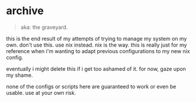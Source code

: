 # archive

> aka: the graveyard.

this is the end result of my attempts of trying to manage my system on my own.
don't use this. use nix instead. nix is the way. 
this is really just for my reference when
i'm wanting to adapt previous configurations to my new nix config. 

eventually i might delete this if i get too ashamed of it.
for now, gaze upon my shame.

none of the configs or scripts here are guaranteed to work or even be usable.
use at your own risk. 
